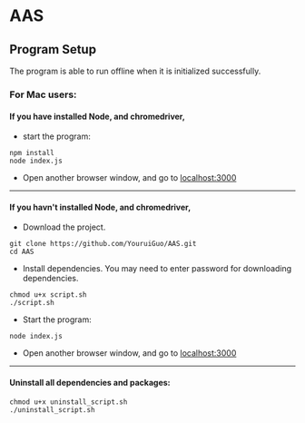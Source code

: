 # AAS

## Program Setup
The program is able to run offline when it is initialized successfully.
### For Mac users:

#### If you have installed **Node**, and **chromedriver**, 
* start the program:
```shell
npm install
node index.js
```
* Open another browser window, and go to [localhost:3000](http://localhost:3000/)
---
#### If you havn't installed **Node**, and **chromedriver**, 

* Download the project.
```shell
git clone https://github.com/YouruiGuo/AAS.git
cd AAS
```
* Install dependencies. You may need to enter password for downloading dependencies.
```shell
chmod u+x script.sh
./script.sh
```

* Start the program:
```shell
node index.js
```
* Open another browser window, and go to [localhost:3000](http://localhost:3000/)

---

#### Uninstall all dependencies and packages:
```shell
chmod u+x uninstall_script.sh
./uninstall_script.sh
```

